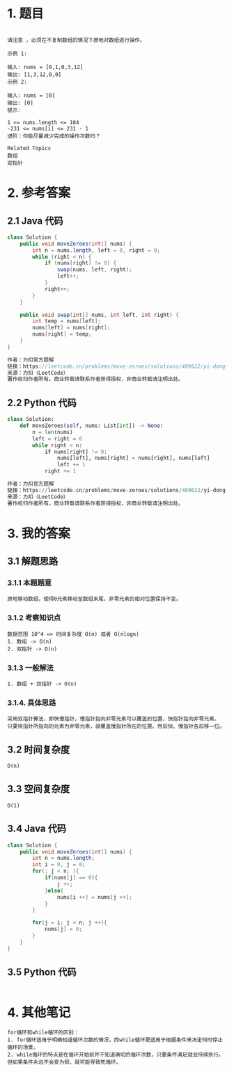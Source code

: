 # 1. 题目
```给定一个数组 nums，编写一个函数将所有 0 移动到数组的末尾，同时保持非零元素的相对顺序。

请注意 ，必须在不复制数组的情况下原地对数组进行操作。

示例 1:

输入: nums = [0,1,0,3,12]
输出: [1,3,12,0,0]
示例 2:

输入: nums = [0]
输出: [0]
提示:

1 <= nums.length <= 104
-231 <= nums[i] <= 231 - 1
进阶：你能尽量减少完成的操作次数吗？

Related Topics
数组
双指针

```
# 2. 参考答案

## 2.1 Java 代码
```java
class Solution {
    public void moveZeroes(int[] nums) {
        int n = nums.length, left = 0, right = 0;
        while (right < n) {
            if (nums[right] != 0) {
                swap(nums, left, right);
                left++;
            }
            right++;
        }
    }

    public void swap(int[] nums, int left, int right) {
        int temp = nums[left];
        nums[left] = nums[right];
        nums[right] = temp;
    }
}

作者：力扣官方题解
链接：https://leetcode.cn/problems/move-zeroes/solutions/489622/yi-dong-ling-by-leetcode-solution/
来源：力扣（LeetCode）
著作权归作者所有。商业转载请联系作者获得授权，非商业转载请注明出处。
```
## 2.2 Python 代码
```python
class Solution:
    def moveZeroes(self, nums: List[int]) -> None:
        n = len(nums)
        left = right = 0
        while right < n:
            if nums[right] != 0:
                nums[left], nums[right] = nums[right], nums[left]
                left += 1
            right += 1

作者：力扣官方题解
链接：https://leetcode.cn/problems/move-zeroes/solutions/489622/yi-dong-ling-by-leetcode-solution/
来源：力扣（LeetCode）
著作权归作者所有。商业转载请联系作者获得授权，非商业转载请注明出处。
```

# 3. 我的答案

## 3.1 解题思路

### 3.1.1 本题题意
```
原地移动数组，使得0元素移动至数组末尾，非零元素的相对位置保持不变。
```

### 3.1.2 考察知识点
```
数据范围 10^4 => 时间复杂度 O(n) 或者 O(nlogn)
1. 数组 -> O(n)
2. 双指针 -> O(n)
```

### 3.1.3 一般解法
```
1. 数组 + 双指针 -> O(n)
```

### 3.1.4. 具体思路
```
采用双指针算法，即快慢指针，慢指针指向非零元素可以覆盖的位置，快指针指向非零元素。
只要快指针所指向的元素为非零元素，就覆盖慢指针所在的位置。然后快、慢指针各后移一位。
```

## 3.2 时间复杂度
```
O(n)
```

## 3.3 空间复杂度
```
O(1)
```

## 3.4 Java 代码

```java
class Solution {
    public void moveZeroes(int[] nums) {
        int n = nums.length;
        int i = 0, j = 0;
        for(; j < n; ){
            if(nums[j] == 0){
                j ++;
            }else{
                nums[i ++] = nums[j ++];
            }
        }

        for(j = i; j < n; j ++){
            nums[j] = 0;
        }
    }
}
```

## 3.5 Python 代码

```python

```

# 4. 其他笔记
```
for循环和while循环的区别：
1. for循环适用于明确知道循环次数的情况，而while循环更适用于根据条件来决定何时停止循环的场景。
2. while循环的特点是在循环开始前并不知道确切的循环次数，只要条件满足就会持续执行。但如果条件永远不会变为假，就可能导致死循环。
```